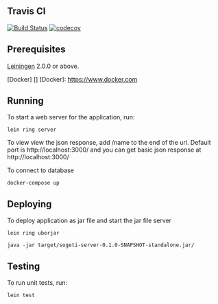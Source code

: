 ## Travis CI

[![Build Status](https://travis-ci.org/anthontaylor/SogetiServer.svg?branch=master)](https://travis-ci.org/anthontaylor/SogetiServer)
[![codecov](https://codecov.io/gh/anthontaylor/SogetiServer/branch/master/graph/badge.svg)](https://codecov.io/gh/anthontaylor/SogetiServer)

## Prerequisites

[Leiningen][] 2.0.0 or above.

[leiningen]: https://github.com/technomancy/leiningen

[Docker] []
[Docker]: https://www.docker.com

## Running

To start a web server for the application, run:

    lein ring server

To view view the json response, add /name to the end of the url.
Default port is http://localhost:3000/ and you can get basic json response at http://localhost:3000/

To connect to database

    docker-compose up
    
## Deploying

To deploy application as jar file and start the jar file server
    
    lein ring uberjar
    
    java -jar target/sogeti-server-0.1.0-SNAPSHOT-standalone.jar/

## Testing

To run unit tests, run:

    lein test
